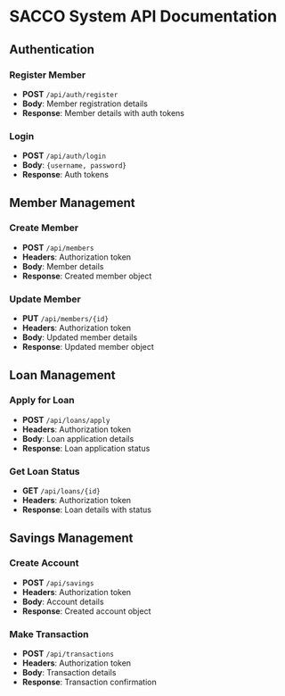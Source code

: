# SACCO System API Documentation

## Authentication
### Register Member
- **POST** `/api/auth/register`
- **Body**: Member registration details
- **Response**: Member details with auth tokens

### Login
- **POST** `/api/auth/login`
- **Body**: `{username, password}`
- **Response**: Auth tokens

## Member Management
### Create Member
- **POST** `/api/members`
- **Headers**: Authorization token
- **Body**: Member details
- **Response**: Created member object

### Update Member
- **PUT** `/api/members/{id}`
- **Headers**: Authorization token
- **Body**: Updated member details
- **Response**: Updated member object

## Loan Management
### Apply for Loan
- **POST** `/api/loans/apply`
- **Headers**: Authorization token
- **Body**: Loan application details
- **Response**: Loan application status

### Get Loan Status
- **GET** `/api/loans/{id}`
- **Headers**: Authorization token
- **Response**: Loan details with status

## Savings Management
### Create Account
- **POST** `/api/savings`
- **Headers**: Authorization token
- **Body**: Account details
- **Response**: Created account object

### Make Transaction
- **POST** `/api/transactions`
- **Headers**: Authorization token
- **Body**: Transaction details
- **Response**: Transaction confirmation
